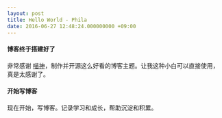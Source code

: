 ```yaml
---
layout: post
title: Hello World - Phila
date: 2016-06-27 12:48:24.000000000 +09:00
---
```


#### 博客终于搭建好了


非常感谢 [喵神](http://weibo.com/onevcat)，制作并开源这么好看的博客主题。让我这种小白可以直接使用，真是太感谢了。


#### 开始写博客
现在开始，写博客。记录学习和成长，帮助沉淀和积累。

